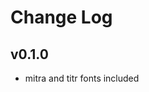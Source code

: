 <!---
 Copyright (c) 2017 javad helali (javadhelali@gmail.com)

 This software is released under the MIT License.
 https://opensource.org/licenses/MIT
-->

# Change Log



## v0.1.0
* mitra and titr fonts included